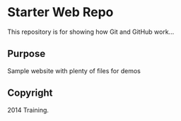 # Starter Web Repo

This repository is for showing how Git and GitHub work...

## Purpose

Sample website with plenty of files for demos

## Copyright

2014 Training.
